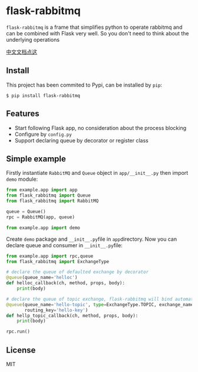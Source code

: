 # flask-rabbitmq

`flask-rabbitmq` is a frame that simplifies python to operate rabbitmq and can be combined with Flask very well. So you don't need to think about the underlying operations

[中文文档点这](https://github.com/PushyZqin/flask-rabbitmq/blob/dev/documentation/%E4%B8%AD%E6%96%87README.md)

## Install

This project has been commited to Pypi, can be installed by `pip`:

```shell
$ pip install flask-rabbitmq
```

## Features

- Start following Flask app, no consideration about the process blocking
- Configure by `config.py`
- Support declaring queue by decorator or register class

## Simple example

Firstly instantiate `RabbitMQ` and `Queue` object in `app/__init__.py` then import `demo` module:

```python
from example.app import app
from flask_rabbitmq import Queue
from flask_rabbitmq import RabbitMQ

queue = Queue()
rpc = RabbitMQ(app, queue)

from example.app import demo
```

Create `demo` package and `__init__.py`file in `app`directory. Now you can declare queue and consumer in `__init__.py`file:

```python
from example.app import rpc,queue
from flask_rabbitmq import ExchangeType

# declare the queue of defaulted exchange by decorator
@queue(queue_name='helloc')
def helloc_callback(ch, method, props, body):
    print(body)

# declare the queue of topic exchange, flask-rabbitmq will bind automatically
@queue(queue_name='hello-topic', type=ExchangeType.TOPIC, exchange_name='hello-exchange',
       routing_key='hello-key')
def hellp_topic_callback(ch, method, props, body):
    print(body)

rpc.run()
```

## License

MIT
